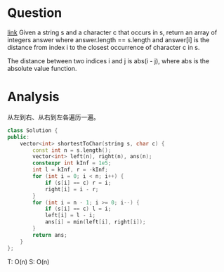 # Question
[link](https://leetcode-cn.com/problems/shortest-distance-to-a-character/)
Given a string s and a character c that occurs in s, return an array of integers answer where answer.length == s.length and answer[i] is the distance from index i to the closest occurrence of character c in s.

The distance between two indices i and j is abs(i - j), where abs is the absolute value function.

# Analysis
从左到右、从右到左各遍历一遍。

```cpp
class Solution {
public:
    vector<int> shortestToChar(string s, char c) {
        const int n = s.length();
        vector<int> left(n), right(n), ans(n);
        constexpr int kInf = 1e5;
        int l = kInf, r = -kInf;
        for (int i = 0; i < n; i++) {
            if (s[i] == c) r = i;
            right[i] = i - r;
        }
        for (int i = n - 1; i >= 0; i--) {
            if (s[i] == c) l = i;
            left[i] = l - i;
            ans[i] = min(left[i], right[i]);
        }
        return ans;
    }
};
```
T: O(n)
S: O(n)